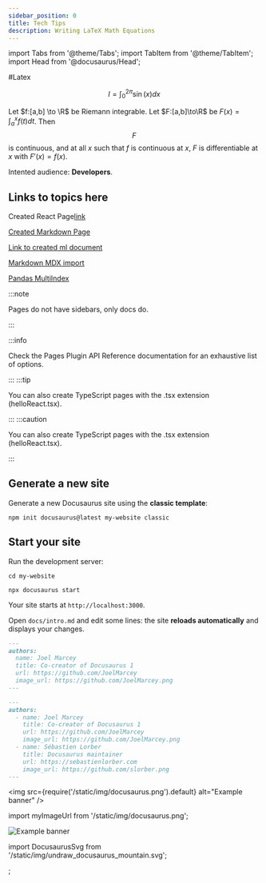 ```yaml
---
sidebar_position: 0
title: Tech Tips
description: Writing LaTeX Math Equations
---
```

import Tabs from '@theme/Tabs'; import TabItem from '@theme/TabItem';
import Head from '@docusaurus/Head';

#Latex

$$
I = \int_0^{2\pi} \sin(x) dx
$$

Let $f:[a,b] \to \R$ be Riemann integrable. Let $F:[a,b]\to\R$ be $F(x)=
\int_{a}^{x}f(t)dt$. Then $$F$$ is continuous, and at all $x$ such that $f$ is continuous at $x$, $F$ is differentiable at $x$ with $F'(x)=f(x)$.

Intented audience:  **Developers**.

## Links to topics here



 Created React Page[link](/mac/my-react-pages)


 [Created Markdown Page](/mac/my-markdown-page)


 [Link to created ml document](ml)

 [Markdown MDX import](/mac/someOtherDoc)

[Pandas MultiIndex](/pandas/multiindex)

:::note

Pages do not have sidebars, only docs do.

:::

:::info

Check the Pages Plugin API Reference documentation for an exhaustive list of options.

:::
:::tip

You can also create TypeScript pages with the .tsx extension (helloReact.tsx).

:::
:::caution

You can also create TypeScript pages with the .tsx extension (helloReact.tsx).

:::


## Generate a new site

Generate a new Docusaurus site using the **classic template**:

```shell
npm init docusaurus@latest my-website classic
```

## Start your site

Run the development server:

```shell
cd my-website

npx docusaurus start
```

Your site starts at `http://localhost:3000`.

Open `docs/intro.md` and edit some lines: the site **reloads automatically** and displays your changes.

<Tabs groupId="author-frontmatter">
  <TabItem value="single" label="Single author">

```md title="my-blog-post.md"
---
authors:
  name: Joel Marcey
  title: Co-creator of Docusaurus 1
  url: https://github.com/JoelMarcey
  image_url: https://github.com/JoelMarcey.png
---
```

  </TabItem>
  <TabItem value="multiple" label="Multiple authors">

```md title="my-blog-post.md"
---
authors:
  - name: Joel Marcey
    title: Co-creator of Docusaurus 1
    url: https://github.com/JoelMarcey
    image_url: https://github.com/JoelMarcey.png
  - name: Sébastien Lorber
    title: Docusaurus maintainer
    url: https://sebastienlorber.com
    image_url: https://github.com/slorber.png
---
```

  </TabItem>
</Tabs>


<img
  src={require('/static/img/docusaurus.png').default}
  alt="Example banner"
/>

import myImageUrl from '/static/img/docusaurus.png';

<img src={myImageUrl} alt="Example banner" />

import DocusaurusSvg from '/static/img/undraw_docusaurus_mountain.svg';

<DocusaurusSvg className="themedDocusaurus" />;